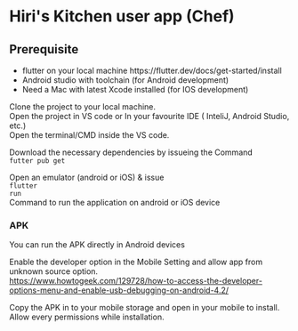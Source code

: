 # Hiri's Kitchen user app (Chef)

## Prerequisite

<ul>
<li>flutter on your local machine https://flutter.dev/docs/get-started/install </li>
<li>Android studio with toolchain (for Android development)</li>
<li>Need a Mac with latest Xcode installed (for IOS development)</li>
</ul>

Clone the project to your local machine.<br>
Open the project in VS code or In your favourite IDE ( InteliJ, Android Studio, etc.)<br>
Open the terminal/CMD inside the VS code.<br>

Download the necessary dependencies by issueing the Command<br>
<code>futter pub get</code>

Open an emulator (android or iOS) & issue<br>
<code>flutter run</code></br>
Command to run the application on android or iOS device<br>

### APK

You can run the APK directly in Android devices <br>

Enable the developer option in the Mobile Setting and allow app from unknown source option.<br>
https://www.howtogeek.com/129728/how-to-access-the-developer-options-menu-and-enable-usb-debugging-on-android-4.2/<br>

Copy the APK in to your mobile storage and open in your mobile to install.<br>
Allow every permissions while installation.<br>

